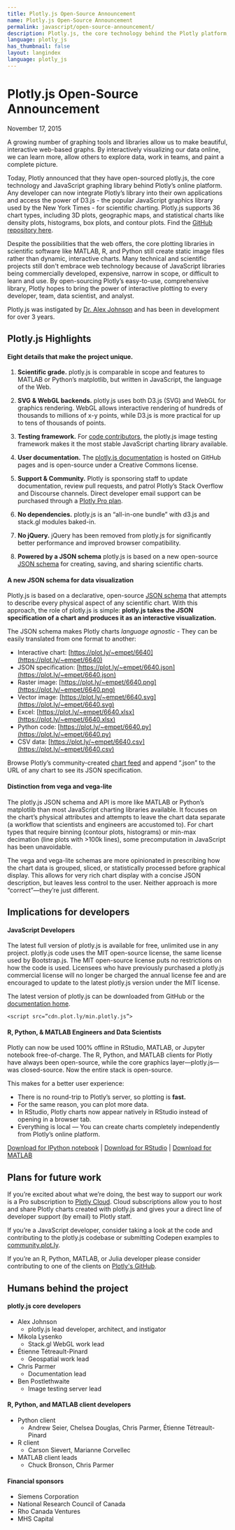 ```yaml
---
title: Plotly.js Open-Source Announcement
name: Plotly.js Open-Source Announcement
permalink: javascript/open-source-announcement/
description: Plotly.js, the core technology behind the Plotly platform, is now open-source
language: plotly_js
has_thumbnail: false
layout: langindex
language: plotly_js
---
```


# Plotly.js Open-Source Announcement

November 17, 2015

A growing number of graphing tools and libraries allow us to make beautiful, interactive web-based graphs. By interactively visualizing our data online, we can learn more, allow others to explore data, work in teams, and paint a complete picture.

Today, Plotly announced that they have open-sourced plotly.js, the core technology and JavaScript graphing library behind Plotly’s online platform. Any developer can now integrate Plotly’s library into their own applications and access the power of D3.js - the popular JavaScript graphics library used by the New York Times - for scientific charting. Plotly.js supports 36 chart types, including 3D plots, geographic maps, and statistical charts like density plots, histograms, box plots, and contour plots. Find the [GitHub repository here](https://github.com/plotly/plotlyjs).

Despite the possibilities that the web offers, the core plotting libraries in scientific software like MATLAB, R, and Python still create static image files rather than dynamic, interactive charts. Many technical and scientific projects still don't embrace web technology because of JavaScript libraries being commercially developed, expensive, narrow in scope, or difficult to learn and use. By open-sourcing Plotly’s easy-to-use, comprehensive library, Plotly hopes to bring the power of interactive plotting to every developer, team, data scientist, and analyst.

Plotly.js was instigated by [Dr. Alex Johnson](http://environment.harvard.edu/about/fellows/alex-johnson) and has been in development for over 3 years. 

## Plotly.js Highlights

#### Eight details that make the project unique.

1. **Scientific grade.** plotly.js is comparable in scope and features to MATLAB or Python’s matplotlib, but written in JavaScript, the language of the Web. 

2. **SVG & WebGL backends.** plotly.js uses both D3.js (SVG) and WebGL for graphics rendering. WebGL allows interactive rendering of hundreds of thousands to millions of x-y points, while D3.js is more practical for up to tens of thousands of points.

3. **Testing framework.** For [code contributors](https://github.com/plotly/plotlyjs/graphs/contributors), the plotly.js image testing framework makes it the most stable JavaScript charting library available. 

4. **User documentation.** The [plotly.js documentation](https://plot.ly/javascript) is hosted on GitHub pages and is open-source under a Creative Commons license. 

5. **Support & Community.** Plotly is sponsoring staff to update documentation, review pull requests, and patrol Plotly’s Stack Overflow and Discourse channels. Direct developer email support can be purchased through a [Plotly Pro plan](https://plot.ly/products/cloud/).

6. **No dependencies.** plotly.js is an “all-in-one bundle” with d3.js and stack.gl modules baked-in.

7. **No jQuery.** jQuery has been removed from plotly.js for significantly better performance and improved browser compatibility.

8. **Powered by a JSON schema** plotly.js is based on a new open-source [JSON schema](http://help.plot.ly/json-chart-schema/) for creating, saving, and sharing scientific charts.

#### A new JSON schema for data visualization

Plotly.js is based on a declarative, open-source [JSON schema](http://help.plot.ly/json-chart-schema/) that attempts to describe every physical aspect of any scientific chart. With this approach, the role of plotly.js is simple: **plotly.js takes the JSON specification of a chart and produces it as an interactive visualization.**

The JSON schema makes Plotly charts *language agnostic* - They can be easily translated from one format to another:

- Interactive chart: [https://plot.ly/~empet/6640](https://plot.ly/~empet/6640)
- JSON specification: [https://plot.ly/~empet/6640.json](https://plot.ly/~empet/6640.json)
- Raster image: [https://plot.ly/~empet/6640.png](https://plot.ly/~empet/6640.png)
- Vector image: [https://plot.ly/~empet/6640.svg](https://plot.ly/~empet/6640.svg)
- Excel: [https://plot.ly/~empet/6640.xlsx](https://plot.ly/~empet/6640.xlsx)
- Python code: [https://plot.ly/~empet/6640.py](https://plot.ly/~empet/6640.py)
- CSV data: [https://plot.ly/~empet/6640.csv](https://plot.ly/~empet/6640.csv)

Browse Plotly’s community-created [chart feed](https://plot.ly/feed/) and append “.json” to the URL of any chart to see its JSON specification.

#### Distinction from vega and vega-lite

The plotly.js JSON schema and API is more like MATLAB or Python’s matplotlib than most JavaScript charting libraries available. It focuses on the chart’s physical attributes and attempts to leave the chart data separate (a workflow that scientists and engineers are accustomed to). For chart types that require binning (contour plots, histograms) or min-max decimation (line plots with >100k lines), some precomputation in JavaScript has been unavoidable. 

The vega and vega-lite schemas are more opinionated in prescribing how the chart data is grouped, sliced, or statistically processed before graphical display. This allows for very rich chart display with a concise JSON description, but leaves less control to the user. Neither approach is more “correct”—they’re just different.

## Implications for developers

#### JavaScript Developers

The latest full version of plotly.js is available for free, unlimited use in any project. plotly.js code uses the MIT open-source license, the same license used by Bootstrap.js. The MIT open-source license puts no restrictions on how the code is used. Licensees who have previously purchased a plotly.js commercial license will no longer be charged the annual license fee and are encouraged to update to the latest plotly.js version under the MIT license.

The latest version of plotly.js can be downloaded from GitHub or the [documentation home](https://plot.ly/javascript/).

```<script src=”cdn.plot.ly/min.plotly.js”>```

#### R, Python, & MATLAB Engineers and Data Scientists

Plotly can now be used 100% offline in RStudio, MATLAB, or Jupyter notebook free-of-charge. The R, Python, and MATLAB clients for Plotly have always been open-source, while the core graphics layer—plotly.js—was closed-source. Now the entire stack is open-source.

This makes for a better user experience:

- There is no round-trip to Plotly’s server, so plotting is **fast.**
- For the same reason, you can plot more data.
- In RStudio, Plotly charts now appear natively in RStudio instead of opening in a browser tab.
- Everything is local — You can create charts completely independently from Plotly’s online platform.

[Download for IPython notebook](https://plot.ly/python/getting-started/) | [Download for RStudio](https://plot.ly/r/getting-started/) | [Download for MATLAB](https://plot.ly/matlab/getting-started/)

## Plans for future work

If you’re excited about what we’re doing, the best way to support our work is a Pro subscription to [Plotly Cloud](https://plot.ly/products/cloud/). Cloud subscriptions allow you to host and share Plotly charts created with plotly.js and gives your a direct line of developer support (by email) to Plotly staff. 

If you’re a JavaScript developer,  consider taking a look at the code and contributing to the plotly.js codebase or submitting Codepen examples to [community.plot.ly](http://community.plot.ly/c/plotly-js).

If you’re an R, Python, MATLAB, or Julia developer please consider contributing to one of the clients on [Plotly's GitHub](http://github.com/plotly/).

## Humans behind the project

#### plotly.js core developers

- Alex Johnson
  - plotly.js lead developer, architect, and instigator
- Mikola Lysenko
  - Stack.gl WebGL work lead
- Étienne Tétreault-Pinard
  - Geospatial work lead
- Chris Parmer
  - Documentation lead
- Ben Postlethwaite
  - Image testing server lead

#### R, Python, and MATLAB client developers

- Python client
  - Andrew Seier, Chelsea Douglas, Chris Parmer, Étienne Tétreault-Pinard
- R client
  - Carson Sievert, Marianne Corvellec
- MATLAB client leads
  - Chuck Bronson, Chris Parmer

#### Financial sponsors

- Siemens Corporation
- National Research Council of Canada
- Rho Canada Ventures
- MHS Capital


